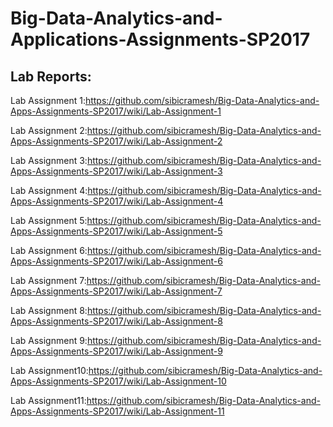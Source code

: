 # Big-Data-Analytics-and-Applications-Assignments-SP2017

## Lab Reports:

Lab Assignment 1:https://github.com/sibicramesh/Big-Data-Analytics-and-Apps-Assignments-SP2017/wiki/Lab-Assignment-1

Lab Assignment 2:https://github.com/sibicramesh/Big-Data-Analytics-and-Apps-Assignments-SP2017/wiki/Lab-Assignment-2

Lab Assignment 3:https://github.com/sibicramesh/Big-Data-Analytics-and-Apps-Assignments-SP2017/wiki/Lab-Assignment-3

Lab Assignment 4:https://github.com/sibicramesh/Big-Data-Analytics-and-Apps-Assignments-SP2017/wiki/Lab-Assignment-4

Lab Assignment 5:https://github.com/sibicramesh/Big-Data-Analytics-and-Apps-Assignments-SP2017/wiki/Lab-Assignment-5

Lab Assignment 6:https://github.com/sibicramesh/Big-Data-Analytics-and-Apps-Assignments-SP2017/wiki/Lab-Assignment-6

Lab Assignment 7:https://github.com/sibicramesh/Big-Data-Analytics-and-Apps-Assignments-SP2017/wiki/Lab-Assignment-7

Lab Assignment 8:https://github.com/sibicramesh/Big-Data-Analytics-and-Apps-Assignments-SP2017/wiki/Lab-Assignment-8

Lab Assignment 9:https://github.com/sibicramesh/Big-Data-Analytics-and-Apps-Assignments-SP2017/wiki/Lab-Assignment-9

Lab Assignment10:https://github.com/sibicramesh/Big-Data-Analytics-and-Apps-Assignments-SP2017/wiki/Lab-Assignment-10

Lab Assignment11:https://github.com/sibicramesh/Big-Data-Analytics-and-Apps-Assignments-SP2017/wiki/Lab-Assignment-11
